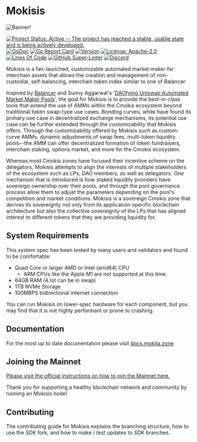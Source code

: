 # Mokisis

![Banner!](assets/banner.png)

[![Project Status: Active -- The project has reached a stable, usable
state and is being actively
developed.](https://img.shields.io/badge/repo%20status-Active-green.svg?style=flat-square)](https://www.repostatus.org/#active)
[![GoDoc](https://img.shields.io/badge/godoc-reference-blue?style=flat-square&logo=go)](https://pkg.go.dev/github.com/petri-labs/mokita/v11)
[![Go Report
Card](https://goreportcard.com/badge/github.com/petri-labs/mokita?style=flat-square)](https://goreportcard.com/report/github.com/petri-labs/mokita/v11)
[![Version](https://img.shields.io/github/tag/petri-labs/mokita.svg?style=flat-square)](https://github.com/petri-labs/mokita/releases/latest)
[![License:
Apache-2.0](https://img.shields.io/github/license/petri-labs/mokita.svg?style=flat-square)](https://github.com/petri-labs/mokita/blob/main/LICENSE)
[![Lines Of
Code](https://img.shields.io/tokei/lines/github/petri-labs/mokita?style=flat-square)](https://github.com/petri-labs/mokita)
[![GitHub
Super-Linter](https://img.shields.io/github/workflow/status/petri-labs/mokita/Lint?style=flat-square&label=Lint)](https://github.com/marketplace/actions/super-linter)
[![Discord](https://badgen.net/badge/icon/discord?icon=discord&label)](https://discord.gg/mokita)

Mokisis is a fair-launched, customizable automated market maker for
interchain assets that allows the creation and management of
non-custodial, self-balancing, interchain token index similar to one of
Balancer.

Inspired by [Balancer](http://balancer.finance/whitepaper) and Sunny
Aggarwal's '[DAOfying Uniswap Automated Market Maker
Pools](https://www.sunnya97.com/blog/daoifying-uniswap-automated-market-maker-pools)',
the goal for Mokisis is to provide the best-in-class tools that extend
the use of AMMs within the Cmokis ecosystem beyond traditional token
swap-type use cases. Bonding curves, while have found its primary use
case in decentralized exchange mechanisms, its potential use case can be
further extended through the customizability that Mokisis offers.
Through the customizability offered by Mokisis such as custom-curve AMMs,
dynamic adjustments of swap fees, multi-token liquidity pools--the AMM
can offer decentralized formation of token fundraisers, interchain
staking, options market, and more for the Cmokis ecosystem.

Whereas most Cmokis zones have focused their incentive scheme on the
delegators, Mokisis attempts to align the interests of multiple
stakeholders of the ecosystem such as LPs, DAO members, as well as
delegators. One mechanism that is introduced is how staked liquidity
providers have sovereign ownership over their pools, and through the
pool governance process allow them to adjust the parameters depending on
the pool's competition and market conditions. Mokisis is a sovereign
Cmokis zone that derives its sovereignty not only from its
application-specific blockchain architecture but also the collective
sovereignty of the LPs that has aligned interest to different tokens
that they are providing liquidity for.

## System Requirements

This system spec has been tested by many users and validators and found
to be comfortable:

- Quad Core or larger AMD or Intel (amd64) CPU
  - ARM CPUs like the Apple M1 are not supported at this time.
- 64GB RAM (A lot can be in swap)
- 1TB NVMe Storage
- 100MBPS bidirectional internet connection

You can run Mokisis on lower-spec hardware for each component, but you
may find that it is not highly performant or prone to crashing.

## Documentation

For the most up to date documentation please visit
[docs.mokita.zone](https://docs.mokita.zone/)

## Joining the Mainnet

[Please visit the official instructions on how to join the Mainnet
here.](https://docs.mokita.zone/networks/join-mainnet)

Thank you for supporting a healthy blockchain network and community by
running an Mokisis node!

## Contributing

The contributing guide for Mokisis explains the branching structure, how
to use the SDK fork, and how to make / test updates to SDK branches.
